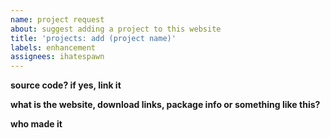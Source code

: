 ```yaml
---
name: project request
about: suggest adding a project to this website
title: 'projects: add (project name)'
labels: enhancement
assignees: ihatespawn
---
```


**source code? if yes, link it**

**what is the website, download links, package info or something like this?**

**who made it**
